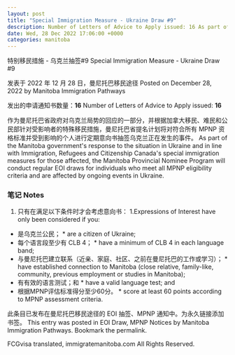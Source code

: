 ```yaml
---
layout: post
title: "Special Immigration Measure - Ukraine Draw #9"
description: Number of Letters of Advice to Apply issued: 16 As part of the Manitoba government's response to the situation in Ukraine and in line with Immigration, Refugees and Citizenship Canada's special immigration measures for those affected, the Manitoba Provincial Nominee … Continue reading →
date: Wed, 28 Dec 2022 17:06:00 +0000
categories: manitoba
---
```


特别移民措施 - 乌克兰抽签#9	Special Immigration Measure - Ukraine Draw #9

发表于 2022 年 12 月 28 日，曼尼托巴移民途径	Posted on December 28, 2022 by Manitoba Immigration Pathways

发出的申请通知书数量：**16**	Number of Letters of Advice to Apply issued: **16**

作为曼尼托巴省政府对乌克兰局势的回应的一部分，并根据加拿大移民、难民和公民部针对受影响者的特殊移民措施，曼尼托巴省提名计划将对符合所有 MPNP 资格标准并受到影响的个人进行定期意向书抽签乌克兰正在发生的事件。	As part of the Manitoba government's response to the situation in Ukraine and in line with Immigration, Refugees and Citizenship Canada's special immigration measures for those affected, the Manitoba Provincial Nominee Program will conduct regular EOI draws for individuals who meet all MPNP eligibility criteria and are affected by ongoing events in Ukraine.

### 笔记	Notes

1. 只有在满足以下条件时才会考虑意向书：	1.Expressions of Interest have only been considered if you:
* 是乌克兰公民；	* are a citizen of Ukraine;
* 每个语言段至少有 CLB 4；	* have a minimum of CLB 4 in each language band;
* 与曼尼托巴建立联系（近亲、家庭、社区、之前在曼尼托巴的工作或学习）；	* have established connection to Manitoba (close relative, family-like, community, previous employment or studies in Manitoba);
* 有有效的语言测试；和	* have a valid language test; and
* 根据MPNP评估标准得分至少60分。	* score at least 60 points according to MPNP assessment criteria.

此条目已发布在曼尼托巴移民途径的 EOI 抽签、MPNP 通知中。为永久链接添加书签。	This entry was posted in EOI Draw, MPNP Notices by Manitoba Immigration Pathways. Bookmark the permalink.

FCGvisa translated, immigratemanitoba.com All Rights Reserved.
